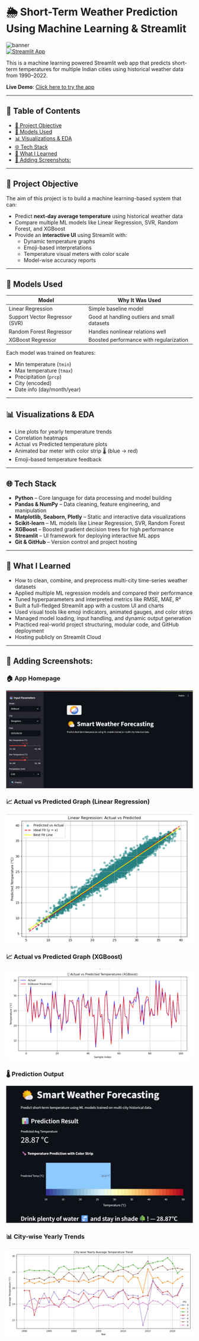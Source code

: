 # 🌦️ Short-Term Weather Prediction Using Machine Learning & Streamlit

![banner](https://img.shields.io/badge/Streamlit-Deployed-green)  
[![Streamlit App](https://img.shields.io/badge/Streamlit-Live--Demo-ff4b4b?logo=streamlit&logoColor=white)](https://short-term-weather-prediction-app-eap4gp8yu8h5etr6ptqrww.streamlit.app/)


This is a machine learning powered Streamlit web app that predicts short-term temperatures for multiple Indian cities using historical weather data from 1990–2022.

**Live Demo**: [Click here to try the app](https://short-term-weather-prediction-app-eap4gp8yu8h5etr6ptqrww.streamlit.app/)

---

## 📌 Table of Contents
- [🎯 Project Objective](#-project-objective)
- [🧠 Models Used](#-models-used)
- [📊 Visualizations & EDA](#-visualizations--eda)
- [🌐 Tech Stack](#-tech-stack)
- [🧠 What I Learned](#-what-i-learned)
- [📸 Adding Screenshots:](#-adding-screenshots)

---

## 🎯 Project Objective

The aim of this project is to build a machine learning-based system that can:
- Predict **next-day average temperature** using historical weather data
- Compare multiple ML models like Linear Regression, SVR, Random Forest, and XGBoost
- Provide an **interactive UI** using Streamlit with:
  - Dynamic temperature graphs
  - Emoji-based interpretations
  - Temperature visual meters with color scale
  - Model-wise accuracy reports

---

## 🧠 Models Used

| Model                  | Why It Was Used                           |
|------------------------|-------------------------------------------|
| Linear Regression      | Simple baseline model                     |
| Support Vector Regressor (SVR) | Good at handling outliers and small datasets |
| Random Forest Regressor | Handles nonlinear relations well         |
| XGBoost Regressor      | Boosted performance with regularization   |

Each model was trained on features:
- Min temperature (`tmin`)
- Max temperature (`tmax`)
- Precipitation (`prcp`)
- City (encoded)
- Date info (day/month/year)

---

## 📊 Visualizations & EDA

- Line plots for yearly temperature trends
- Correlation heatmaps
- Actual vs Predicted temperature plots
- Animated bar meter with color strip 🌡️ (blue → red)
- Emoji-based temperature feedback

---

## 🌐 Tech Stack

- **Python** – Core language for data processing and model building
- **Pandas & NumPy** – Data cleaning, feature engineering, and manipulation
- **Matplotlib, Seaborn, Plotly** – Static and interactive data visualizations
- **Scikit-learn** – ML models like Linear Regression, SVR, Random Forest
- **XGBoost** – Boosted gradient decision trees for high performance
- **Streamlit** – UI framework for deploying interactive ML apps
- **Git & GitHub** – Version control and project hosting

---

## 🧠 What I Learned

- How to clean, combine, and preprocess multi-city time-series weather datasets
- Applied multiple ML regression models and compared their performance
- Tuned hyperparameters and interpreted metrics like RMSE, MAE, R²
- Built a full-fledged Streamlit app with a custom UI and charts
- Used visual tools like emoji indicators, animated gauges, and color strips
- Managed model loading, input handling, and dynamic output generation
- Practiced real-world project structuring, modular code, and GitHub deployment
- Hosting publicly on Streamlit Cloud

---

## 📸 Adding Screenshots:

### 🏠 App Homepage
![Homepage](weather_prediction_app/assets/Homepage.png)

### 📈 Actual vs Predicted Graph (Linear Regression)
![Actual vs Predicted (Linear Regression)](weather_prediction_app/assets/Actual_vs_Predicted(LR).png)

### 📈 Actual vs Predicted Graph (XGBoost)
![Actual vs Predicted (XGBoost)](weather_prediction_app/assets/Actual_vs_Predicted(XGBoost).png)

### 🌡️ Prediction Output
![Prediction Output](weather_prediction_app/assets/prediction_output.png)

### 📊 City-wise Yearly Trends
![Trend Chart](weather_prediction_app/assets/trend_chart.png)

